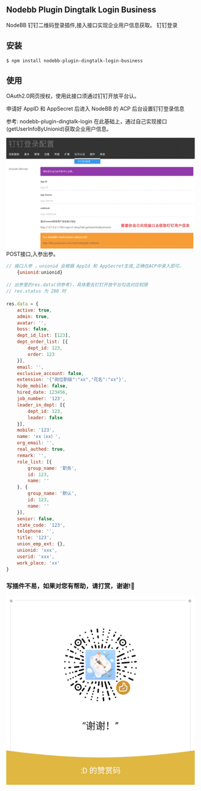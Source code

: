 

## Nodebb Plugin Dingtalk Login Business



NodeBB 钉钉二维码登录插件,接入接口实现企业用户信息获取。
钉钉登录

## 安装

    $ npm install nodebb-plugin-dingtalk-login-business

## 使用

OAuth2.0网页授权，使用此接口须通过钉钉开放平台认。

申请好 AppID 和 AppSecret 后进入 NodeBB 的 ACP 后台设置钉钉登录信息  

参考:  nodebb-plugin-dingtalk-login
在此基础上，通过自己实现接口(getUserInfoByUnionid)获取企业用户信息。

![钉钉扫码配置](钉钉扫码配置.png)
POST接口,入参出参。

``` javascript
// 接口入参 ，unionid 会根据 AppId 和 AppSecret生成,正确在ACP中录入即可。
    {unionid:unionid}

// 出参里的res.data(供参考)，具体要去钉钉开放平台勾选对应权限
// res.status 为 200 时

res.data = {
    active: true,
    admin: true,
    avatar: '',
    boss: false,
    dept_id_list: [123],
    dept_order_list: [{
        dept_id: 123,
        order: 123
    }],
    email: '',
    exclusive_account: false,
    extension: '{"岗位职级":"xx","花名":"xx"}',
    hide_mobile: false,
    hired_date: 123456,
    job_number: '123',
    leader_in_dept: [{
        dept_id: 123,
        leader: false
    }],
    mobile: '123',
    name: 'xx（xx）',
    org_email: '',
    real_authed: true,
    remark: '',
    role_list: [{
        group_name: '职务',
        id: 123,
        name: ''
    }, {
        group_name: '默认',
        id: 123,
        name: ''
    }],
    senior: false,
    state_code: '123',
    telephone: '',
    title: '123',
    union_emp_ext: {},
    unionid: 'xxx',
    userid: 'xxx',
    work_place: 'xx'
}


```

### 写插件不易，如果对您有帮助，请打赏，谢谢!🙏

![微信赏赞码](微信赏赞码.png)
